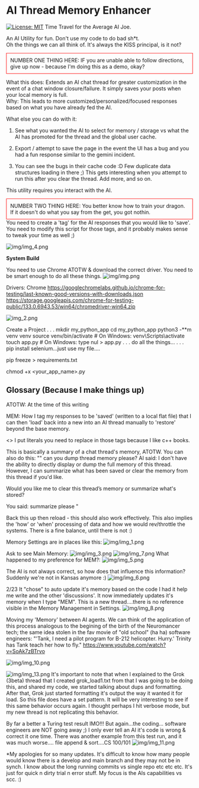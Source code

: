 # AI Thread Memory Enhancer
[![License: MIT](https://img.shields.io/badge/License-MIT-yellow.svg)](https://opensource.org/licenses/MIT)
Time Travel for the Average AI Joe.

An AI Utility for fun.
Don't use my code to do bad sh*t.  
Oh the things we can all think of.
It's always the KISS principal, is it not?
<div style="border: 1px solid red; padding: 10px;">
NUMBER ONE THING HERE:
IF you are unable able to follow directions, give up now - because I'm doing this as a demo, okay?
</div>

What this does:
Extends an AI chat thread for greater customization in the event of a chat window closure/failure.
It simply saves your posts when your local memory is full.  
Why:
This leads to more customized/personalized/focused responses based on what you have already
fed the AI.

What else you can do with it:
1) See what you wanted the AI to select for memory / storage vs
what the AI has promoted for the thread and the global user
cache.

2) Export / attempt to save the page in the event the UI has a bug
and you had a fun response similar to the gemini incident.

3) You can see the bugs in their cache code :D Few duplicate data structures loading in there ;)
This gets interesting when you attempt to run this after you clear the thread. Add more, and so on.


This utility requires you interact with the AI.  
<div style="border: 1px solid red; padding: 10px;">
NUMBER TWO THING HERE:
You better know how to train your dragon.  If it doesn't do what you say from the get, you got nothin.
</div>
You need to create a 'tag' for the AI responses that you would like to 'save'.
You need to modify this script for those tags, and it probably makes sense to tweak your time as well ;)

![img/img_4.png](img/img_4.png)



**System Build**

You need to use Chrome ATOTW  & download the correct driver. You need to be smart enough to do all these things.
![img/img.png](img.png)

Drivers:
Chrome
https://googlechromelabs.github.io/chrome-for-testing/last-known-good-versions-with-downloads.json
https://storage.googleapis.com/chrome-for-testing-public/133.0.6943.53/win64/chromedriver-win64.zip

![img_2.png](img/img_2.png)


Create a Project 
.
.
.
mkdir my_python_app
cd my_python_app
python3 -**m venv venv
source venv/bin/activate  # On Windows: venv\Scripts\activate
touch app.py  # On Windows: type nul > app.py
.
.
.
do all the things...
. 
.
.
pip install selenium...just use my file....

pip freeze > requirements.txt

chmod +x <your_app_name>.py



**Glossary (Because I make things up)**
-------------------------------------------------------------
ATOTW: At the time of this writing

MEM: How I tag my responses to be 'saved' (written to a local flat file) that I can then 'load' back into a new
into an AI thread manually to 'restore' beyond the base memory.

<> I put literals you need to replace in those tags because I like c++ books.

This is basically a summary of a chat thread's memory, ATOTW.
You can also do this:
""
can you dump thread memory please?
AI said:
I don't have the ability to directly display or dump the 
full memory of this thread. However, I can summarize what 
has been saved or clear the memory from this thread if 
you'd like.

Would you like me to clear this thread’s memory or 
summarize what's stored?


You said:
summarize please
"

Back this up then reload - this should also work effectively.
This also implies the 'how' or 'when' processing of data and
how we would rev/throttle the systems.  There is a fine balance,
until there is not :)

Memory Settings are in places like this:
![img/img_1.png](img/img_1.png)

Ask to see Main Memory:
![img/img_3.png](img/img_3.png)
![img/img_7.png](img/img_7.png)
What happened to my preference for MEM?:
![img/img_5.png](img/img_5.png)

The AI is not always correct, so how does that influence
this information? Suddenly we're not in Kansas anymore :)
![img/img_6.png](img/img_6.png)

2/23 
It "chose" to auto update it's memory based on the code I had
it help me write and the other 'discussions'.  It now
immediately updates it's memory when I type "MEM".
This is a new thread....there is no reference visible in 
the Memory Management in Settings.
![img/img_8.png](img/img_8.png)

Moving my 'Memory' between AI agents.
We can think of the application of this process analogous to the begining
of the birth of the Neuromancer tech; the same idea stolen in the fav movie of "old school" (ha ha)
software engineers:
"'Tank, I need a pilot program for B-212 helicopter. Hurry.' Trinity has Tank teach her how to fly."
https://www.youtube.com/watch?v=SoAk7zBTrvo

![img/img_10.png](img/img_10.png)

![img/img_13.png](img/img_13.png)
It's important to note that when I explained to the Grok (3beta) thread that I created 
grok_load1.txt from that I was going to be doing this, and shared my code, we started
talking about dups and formatting. After that, Grok just started formatting it's output
the way it wanted it for load.   So this file does have a set pattern.
It will be very interesting to see if this same behavior occurs again.  I thought perhaps I
hit verbose mode, but my new thread is not replicating this behavior.

By far a better a Turing test result IMO!!!  But again...the coding...
software engineers are NOT going away ;)  I only ever tell an AI it's code is wrong & correct it
one time.  There was another example from this test run, and it was much worse....
file append & sort....CS 100/101
![img/img_11.png](img/img_11.png)

*My apologies for so many updates.  It's difficult to know how many people would know
there is a develop and main branch and they may not be in synch.  I know about the long 
running commits vs single repo etc etc etc.  It's just for quick n dirty trial n error
stuff.  My focus is the AIs capabilities vs scc. :)